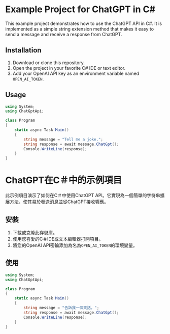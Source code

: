 # Example Project for ChatGPT in C#

This example project demonstrates how to use the ChatGPT API in C#.
It is implemented as a simple string extension method that makes it easy to send a message and receive a response from ChatGPT.

## Installation

1. Download or clone this repository.
2. Open the project in your favorite C# IDE or text editor.
3. Add your OpenAI API key as an environment variable named `OPEN_AI_TOKEN`.

## Usage

```csharp
using System;
using ChatGptApi;

class Program
{
    static async Task Main()
    {
        string message = "Tell me a joke.";
        string response = await message.ChatGpt();
        Console.WriteLine(response);
    }
}
```

# ChatGPT在C＃中的示例項目

此示例項目演示了如何在C＃中使用ChatGPT API。它實現為一個簡單的字符串擴展方法，使其易於發送消息並從ChatGPT接收響應。

## 安裝

1. 下載或克隆此存儲庫。
2. 使用您喜愛的C＃IDE或文本編輯器打開項目。
3. 將您的OpenAI API密鑰添加為名為`OPEN_AI_TOKEN`的環境變量。

## 使用

```csharp
using System;
using ChatGptApi;

class Program
{
    static async Task Main()
    {
        string message = "告訴我一個笑話。";
        string response = await message.ChatGpt();
        Console.WriteLine(response);
    }
}
```
